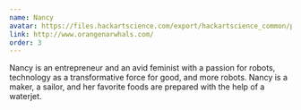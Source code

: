 ```yaml
---
name: Nancy
avatar: https://files.hackartscience.com/export/hackartscience_common/people/nancy.svg
link: http://www.orangenarwhals.com/
order: 3
---
```


Nancy is an entrepreneur and an avid feminist with a passion for robots, technology as a transformative force for good, and more robots.
Nancy is a maker, a sailor, and her favorite foods are prepared with the help of a waterjet.

